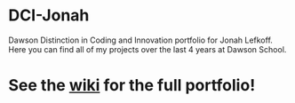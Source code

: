 # DCI-Jonah
Dawson Distinction in Coding and Innovation portfolio for Jonah Lefkoff. Here you can find all of my projects over the last 4 years at Dawson School.

# See the [wiki](https://github.com/jlefkoff/DCI-Jonah/wiki) for the full portfolio!
